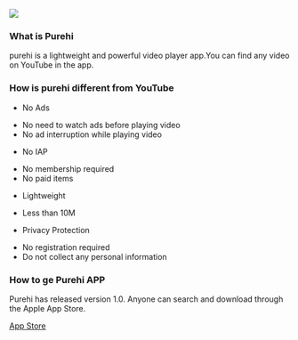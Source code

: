 ![](https://cdn.dribbble.com/userupload/8260107/file/original-2037e41954bc40296273ea2188d82213.jpg?compress=1&resize=1600x960)
### What is Purehi
purehi is a lightweight and powerful video player app.You can find any video on YouTube in the app.

### How is purehi different from YouTube
* No Ads
- No need to watch ads before playing video
- No ad interruption while playing video
  
* No IAP
- No membership required
- No paid items

* Lightweight
- Less than 10M
  
* Privacy Protection
- No registration required
- Do not collect any personal information

### How to ge Purehi APP
Purehi has released version 1.0.
Anyone can search and download through the Apple App Store.

[App Store](https://apps.apple.com/us/app/purehi-hd-videos-photos/id6450441346?uo=4)

<!--
**Purehi/Purehi** is a ✨ _special_ ✨ repository because its `README.md` (this file) appears on your GitHub profile.

Here are some ideas to get you started:

- 🔭 I’m currently working on ...
- 🌱 I’m currently learning ...
- 👯 I’m looking to collaborate on ...
- 🤔 I’m looking for help with ...
- 💬 Ask me about ...
- 📫 How to reach me: ...
- 😄 Pronouns: ...
- ⚡ Fun fact: ...
-->
